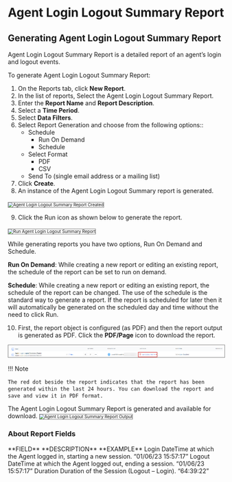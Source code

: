 # Agent Login Logout Summary Report

## Generating Agent Login Logout Summary Report

Agent Login Logout Summary Report is a detailed report of an agent’s login and logout events.

To generate Agent Login Logout Summary Report:

1. On the Reports tab, click **New Report**.
2. In the list of reports, Select the Agent Login Logout Summary Report.
3. Enter the **Report Name** and **Report Description**.
4. Select a **Time Period**.
5. Select **Data Filters**.
6. Select Report Generation and choose from the following options::
    * Schedule
        * Run On Demand
        * Schedule
    * Select Format
        * PDF
        * CSV
    * Send To (single email address or a mailing list)
7. Click **Create**.
8. An instance of the Agent Login Logout Summary report is generated.
<img src="../images/agent-login-logout-report-created.png" alt="Agent Login Logout Summary Report Created" title="Agent Login Logout Summary Report Created" style="border: 1px solid gray; zoom:70%;">

9. Click the Run icon as shown below to generate the report.
<img src="../images/run-login-logout-summary-report.png" alt="Run Agent Login Logout Summary Report" title="Create Agent Login Logout Summary Report" style="border: 1px solid gray; zoom:70%;">

While generating reports you have two options, Run On Demand and Schedule.

**Run On Demand**: While creating a new report or editing an existing report, the schedule of the report can be set to run on demand.

**Schedule**: While creating a new report or editing an existing report, the schedule of the report can be changed. The use of the schedule is the standard way to generate a report. If the report is scheduled for later then it will automatically be generated on the scheduled day and time without the need to click Run.

10. First, the report object is configured (as PDF) and then the report output is generated as PDF.
Click the **PDF/Page** icon to download the report.
<img src="../reports/images/pdf-agent-login-logout-summary.png" alt="PDF Agent Login Logout Report" title="PDF Agent Login Logout Report" style="border: 1px solid gray; zoom:70%;">

!!! Note

    The red dot beside the report indicates that the report has been generated within the last 24 hours. You can download the report and save and view it in PDF format.
The Agent Login Logout Summary Report is generated and available for download.
<img src="../images/agent-login-logout-summary-report-output.png" alt="Agent Login Logout Summary Report Output" title="Agent Login Logout Summary Report Output" style="border: 1px solid gray; zoom:70%;">

### About Report Fields

  <tr>
   <td>**FIELD**

   </td>
   <td>**DESCRIPTION**

   </td>
   <td>**EXAMPLE**

   </td>
  </tr>
  <tr>
   <td>Login

   </td>
   <td>DateTime at which the Agent logged in, starting a new session.

   </td>
   <td>“01/06/23 15:57:17”

   </td>
  </tr>
  <tr>
   <td>Logout

   </td>
   <td>DateTime at which the Agent logged out, ending a session.

   </td>
   <td>“01/06/23 15:57:17”

   </td>
  </tr>
  <tr>
   <td>Duration

   </td>
   <td>Duration of the Session (Logout – Login).

   </td>
   <td>“64:39:22”

   </td>
  </tr>